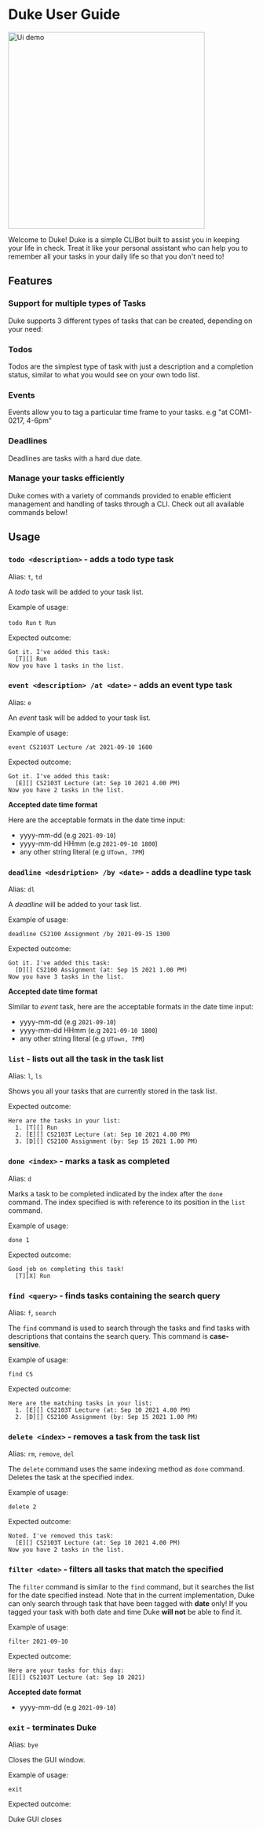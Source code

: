 # Duke User Guide

<img src="Ui.png" width="400"  alt="Ui demo"/>

Welcome to Duke! Duke is a simple CLIBot built to assist you in keeping your life in check. Treat it like your personal assistant who can help you to remember all your tasks in your daily life so that you don't need to!

## Features 

### Support for multiple types of Tasks

Duke supports 3 different types of tasks that can be created, depending on your need:

### Todos

Todos are the simplest type of task with just a description and a completion status, similar to what you would see on your own todo list. 

### Events

Events allow you to tag a particular time frame to your tasks. e.g "at COM1-0217, 4-6pm"

### Deadlines

Deadlines are tasks with a hard due date.

### Manage your tasks efficiently

Duke comes with a variety of commands provided to enable efficient management and handling of tasks through a CLI. Check out all available commands below!

## Usage

### `todo <description>` - adds a todo type task

Alias: `t`, `td`

A _todo_ task will be added to your task list.

Example of usage:

`todo Run`
`t Run`

Expected outcome:

```
Got it. I've added this task:
  [T][] Run
Now you have 1 tasks in the list.
```

### `event <description> /at <date>` - adds an event type task

Alias: `e`

An _event_ task will be added to your task list.

Example of usage:

`event CS2103T Lecture /at 2021-09-10 1600`

Expected outcome:

```
Got it. I've added this task:
  [E][] CS2103T Lecture (at: Sep 10 2021 4.00 PM)
Now you have 2 tasks in the list.
```

**Accepted date time format**

Here are the acceptable formats in the date time input:

- yyyy-mm-dd (e.g `2021-09-10`)
- yyyy-mm-dd HHmm (e.g `2021-09-10 1800`)
- any other string literal (e.g `UTown, 7PM`)

### `deadline <desdription> /by <date>` - adds a deadline type task

Alias: `dl`

A _deadline_ will be added to your task list.

Example of usage:

`deadline CS2100 Assignment /by 2021-09-15 1300`

Expected outcome:

```
Got it. I've added this task:
  [D][] CS2100 Assignment (at: Sep 15 2021 1.00 PM)
Now you have 3 tasks in the list.
```

**Accepted date time format**

Similar to _event_ task, here are the acceptable formats in the date time input:

- yyyy-mm-dd (e.g `2021-09-10`)
- yyyy-mm-dd HHmm (e.g `2021-09-10 1800`)
- any other string literal (e.g `UTown, 7PM`)

### `list` - lists out all the task in the task list

Alias: `l`, `ls`

Shows you all your tasks that are currently stored in the task list.

Expected outcome:

```
Here are the tasks in your list:
  1. [T][] Run
  2. [E][] CS2103T Lecture (at: Sep 10 2021 4.00 PM)
  3. [D][] CS2100 Assignment (by: Sep 15 2021 1.00 PM)
```

### `done <index>` - marks a task as completed

Alias: `d`

Marks a task to be completed indicated by the index after the `done` command. The index specified is with reference to its position in the `list` command.

Example of usage:

`done 1`

Expected outcome:

```
Good job on completing this task!
  [T][X] Run
```

### `find <query>` - finds tasks containing the search query

Alias: `f`, `search`

The `find` command is used to search through the tasks and find tasks with descriptions that contains the search query. This command is **case-sensitive**.

Example of usage:

`find CS`

Expected outcome:

```
Here are the matching tasks in your list:
  1. [E][] CS2103T Lecture (at: Sep 10 2021 4.00 PM)
  2. [D][] CS2100 Assignment (by: Sep 15 2021 1.00 PM)
```

### `delete <index>` - removes a task from the task list

Alias: `rm`, `remove`, `del`

The `delete` command uses the same indexing method as `done` command. Deletes the task at the specified index.

Example of usage:

`delete 2`

Expected outcome:

```
Noted. I've removed this task:
  [E][] CS2103T Lecture (at: Sep 10 2021 4.00 PM)
Now you have 2 tasks in the list.
```

### `filter <date>` - filters all tasks that match the specified <date>

The `filter` command is similar to the `find` command, but it searches the list for the date specified instead. Note that in the current implementation, Duke can only search through task that have been tagged with **date** only! If you tagged your task with both date and time Duke **will not** be able to find it.

Example of usage:

`filter 2021-09-10`

Expected outcome:

```
Here are your tasks for this day:
[E][] CS2103T Lecture (at: Sep 10 2021)
```

**Accepted date format**
- yyyy-mm-dd (e.g `2021-09-10`)

### `exit` - terminates Duke

Alias: `bye`

Closes the GUI window.

Example of usage:

`exit`

Expected outcome:

Duke GUI closes